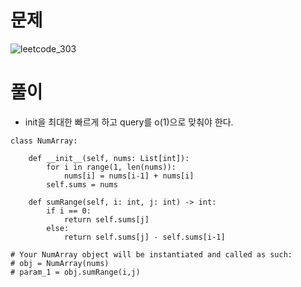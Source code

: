 # 문제
![leetcode_303](https://user-images.githubusercontent.com/51700219/77822592-97138400-7137-11ea-9573-fa799f4ff7f6.png)

# 풀이
- init을 최대한 빠르게 하고 query를 o(1)으로 맞춰야 한다.
```python3
class NumArray:

    def __init__(self, nums: List[int]):
        for i in range(1, len(nums)):
            nums[i] = nums[i-1] + nums[i]
        self.sums = nums
            
    def sumRange(self, i: int, j: int) -> int:
        if i == 0:
            return self.sums[j]
        else:
            return self.sums[j] - self.sums[i-1]

# Your NumArray object will be instantiated and called as such:
# obj = NumArray(nums)
# param_1 = obj.sumRange(i,j)
```
